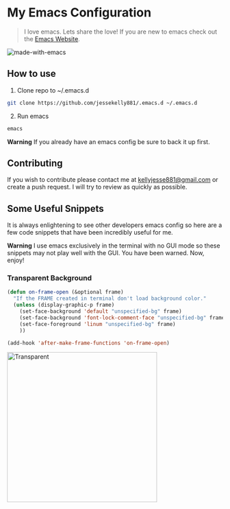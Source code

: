# My Emacs Configuration
> I love emacs. Lets share the love! If you are new to emacs check out the [Emacs Website](https://www.gnu.org/software/emacs/).

![made-with-emacs](https://img.shields.io/badge/Made%20with-Emacs%20Lisp-8b0000.svg)

## How to use

1. Clone repo to ~/.emacs.d

```bash
git clone https://github.com/jessekelly881/.emacs.d ~/.emacs.d
```

2. Run emacs

```bash
emacs
```

**Warning** If you already have an emacs config be sure to back it up first.


## Contributing

If you wish to contribute please contact me at kellyjesse881@gmail.com or create a push request. I will try to review as quickly as possible.


## Some Useful Snippets

It is always enlightening to see other developers emacs config so here are a few code snippets that have been incredibly useful for me.

**Warning** I use emacs exclusively in the terminal with no GUI mode so these snippets may not play well with the GUI. You have been warned. Now, enjoy!

### Transparent Background
```lisp
(defun on-frame-open (&optional frame)
  "If the FRAME created in terminal don't load background color."
  (unless (display-graphic-p frame)
    (set-face-background 'default "unspecified-bg" frame)
    (set-face-background 'font-lock-comment-face "unspecified-bg" frame)
    (set-face-foreground 'linum "unspecified-bg" frame)
    ))

(add-hook 'after-make-frame-functions 'on-frame-open)
```

<img src="./pics/transparent.png" alt="Transparent" width="350">
